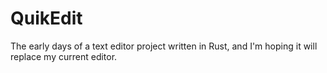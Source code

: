 # QuikEdit

The early days of a text editor project written in Rust, and I'm hoping it will replace my current editor.
